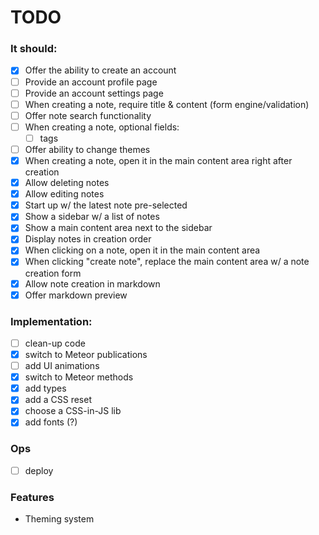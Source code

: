 # TODO

### It should:

- [x] Offer the ability to create an account
- [ ] Provide an account profile page
- [ ] Provide an account settings page
- [ ] When creating a note, require title & content (form engine/validation)
- [ ] Offer note search functionality
- [ ] When creating a note, optional fields:
  - [ ] tags
- [ ] Offer ability to change themes
- [x] When creating a note, open it in the main content area right after creation
- [x] Allow deleting notes
- [x] Allow editing notes
- [x] Start up w/ the latest note pre-selected
- [x] Show a sidebar w/ a list of notes
- [x] Show a main content area next to the sidebar
- [x] Display notes in creation order
- [x] When clicking on a note, open it in the main content area
- [x] When clicking "create note", replace the main content area w/ a note creation form
- [x] Allow note creation in markdown
- [x] Offer markdown preview

### Implementation:

- [ ] clean-up code
- [x] switch to Meteor publications
- [ ] add UI animations
- [x] switch to Meteor methods
- [x] add types
- [x] add a CSS reset
- [x] choose a CSS-in-JS lib
- [x] add fonts (?)

### Ops

- [ ] deploy

### Features

- Theming system
